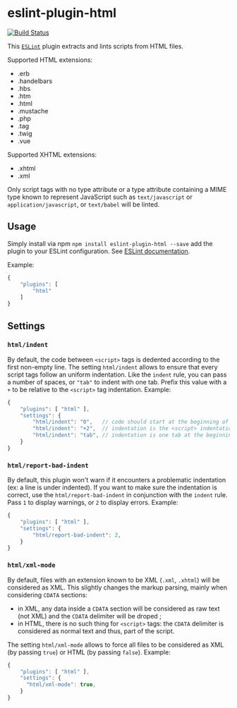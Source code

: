 eslint-plugin-html
==================

[![Build Status](https://travis-ci.org/BenoitZugmeyer/eslint-plugin-html.svg?branch=master)](https://travis-ci.org/BenoitZugmeyer/eslint-plugin-html)

This [`ESLint`](http://eslint.org) plugin extracts and lints scripts from HTML files.

Supported HTML extensions:

* .erb
* .handelbars
* .hbs
* .htm
* .html
* .mustache
* .php
* .tag
* .twig
* .vue

Supported XHTML extensions:

* .xhtml
* .xml

Only script tags with no type attribute or a type attribute containing a MIME type known to
represent JavaScript such as `text/javascript` or `application/javascript`, or `text/babel` will be
linted.


Usage
-----

Simply install via npm `npm install eslint-plugin-html --save` add the plugin to your ESLint
configuration. See
[ESLint documentation](http://eslint.org/docs/user-guide/configuring#configuring-plugins).

Example:

```javascript
{
    "plugins": [
        "html"
    ]
}
```


Settings
--------

### `html/indent`

By default, the code between `<script>` tags is dedented according to the first non-empty line. The
setting `html/indent` allows to ensure that every script tags follow an uniform indentation. Like
the `indent` rule, you can pass a number of spaces, or `"tab"` to indent with one tab. Prefix this
value with a `+` to be relative to the `<script>` tag indentation. Example:

```javascript
{
    "plugins": [ "html" ],
    "settings": {
        "html/indent": "0",   // code should start at the beginning of the line (no initial indentation).
        "html/indent": "+2",  // indentation is the <script> indentation plus two spaces.
        "html/indent": "tab", // indentation is one tab at the beginning of the line.
    }
}
```


### `html/report-bad-indent`

By default, this plugin won't warn if it encounters a problematic indentation (ex: a line is under
indented). If you want to make sure the indentation is correct, use the `html/report-bad-indent` in
conjunction with the `indent` rule. Pass `1` to display warnings, or `2` to display errors. Example:

```javascript
{
    "plugins": [ "html" ],
    "settings": {
        "html/report-bad-indent": 2,
    }
}
```


### `html/xml-mode`

By default, files with an extension known to be XML (`.xml`, `.xhtml`) will be considered as XML.
This slightly changes the markup parsing, mainly when considering `CDATA` sections:
* in XML, any data inside a `CDATA` section will be considered as raw text (not XML) and the `CDATA`
  delimiter will be droped ;
* in HTML, there is no such thing for `<script>` tags: the `CDATA` delimiter is considered as normal
  text and thus, part of the script.

The setting `html/xml-mode` allows to force all files to be considered as XML (by passing `true`) or
HTML (by passing `false`). Example:

```javascript
{
    "plugins": [ "html" ],
    "settings": {
      "html/xml-mode": true,
    }
}
```
